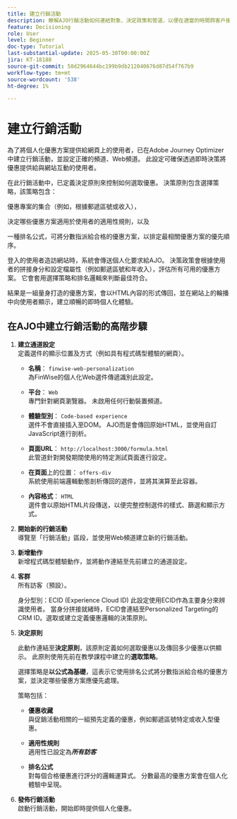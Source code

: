 ```yaml
---
title: 建立行銷活動
description: 瞭解AJO行銷活動如何連結對象、決定政策和管道，以便在適當的時間跨客戶接觸點提供個人化優惠。
feature: Decisioning
role: User
level: Beginner
doc-type: Tutorial
last-substantial-update: 2025-05-30T00:00:00Z
jira: KT-18188
source-git-commit: 58d2964644bc199b9db212040676d87d54f767b9
workflow-type: tm+mt
source-wordcount: '538'
ht-degree: 1%

---
```



# 建立行銷活動

為了將個人化優惠方案提供給網頁上的使用者，已在Adobe Journey Optimizer中建立行銷活動，並設定正確的頻道、Web頻道。 此設定可確保透過即時決策將優惠提供給與網站互動的使用者。

在此行銷活動中，已定義決定原則來控制如何選取優惠。 決策原則包含選擇策略，該策略包含：

優惠專案的集合（例如，根據郵遞區號或收入），

決定哪些優惠方案適用於使用者的適用性規則，以及

一種排名公式，可將分數指派給合格的優惠方案，以排定最相關優惠方案的優先順序。

登入的使用者造訪網站時，系統會傳送個人化要求給AJO。 決策政策會根據使用者的拼接身分和設定檔屬性（例如郵遞區號和年收入），評估所有可用的優惠方案。 它會套用選擇策略和排名邏輯來判斷最佳符合。

結果是一組量身打造的優惠方案，會以HTML內容的形式傳回，並在網站上的輪播中向使用者顯示，建立順暢的即時個人化體驗。


## 在AJO中建立行銷活動的高階步驟

1. **建立通道設定**\
   定義選件的顯示位置及方式（例如具有程式碼型體驗的網頁）。
   - **名稱**： `finwise-web-personalization`\
     為FinWise的個人化Web選件傳遞識別此設定。

   - **平台**： `Web`\
     專門針對網頁瀏覽器。 未啟用任何行動裝置頻道。

   - **體驗型別**： `Code-based experience`\
     選件不會直接插入至DOM。 AJO而是會傳回原始HTML，並使用自訂JavaScript進行剖析。

   - **頁面URL**： `http://localhost:3000/formula.html`\
     此管道針對開發期間使用的特定測試頁面進行設定。

   - **在頁面**&#x200B;上的位置： `offers-div`\
     系統使用前端邏輯動態剖析傳回的選件，並將其演算至此容器。

   - **內容格式**： `HTML`\
     選件會以原始HTML片段傳送，以便完整控制選件的樣式、篩選和顯示方式。


2. **開始新的行銷活動**\
   導覽至「行銷活動」區段，並使用Web頻道建立新的行銷活動。

3. **新增動作**\
   新增程式碼型體驗動作，並將動作連結至先前建立的通道設定。



4. **客群**\
   所有訪客（預設）。

   身分型別：ECID (Experience Cloud ID)
此設定使用ECID作為主要身分來辨識使用者。 當身分拼接就緒時，ECID會連結至Personalized Targeting的CRM ID。選取或建立定義優惠邏輯的決策原則。

5. **決定原則**


   此動作連結至&#x200B;**決定原則**，該原則定義如何選取優惠以及傳回多少優惠以供顯示。 此原則使用先前在教學課程中建立的&#x200B;**選取策略**。

   選擇策略是&#x200B;**以公式為基礎**，這表示它使用排名公式將分數指派給合格的優惠方案，並決定哪些優惠方案應優先處理。

   策略包括：

   - **優惠收藏**\
     與促銷活動相關的一組預先定義的優惠，例如郵遞區號特定或收入型優惠。

   - **適用性規則**\
     適用性已設定為&#x200B;**_所有訪客_**

   - **排名公式**\
     對每個合格優惠進行評分的邏輯運算式。 分數最高的優惠方案會在個人化體驗中呈現。



6. **發佈行銷活動**\
   啟動行銷活動，開始即時提供個人化優惠。





